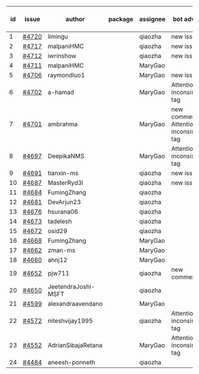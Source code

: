 | id | issue | author | package | assignee | bot advice | created date of issue | target release date | date from target |
| ------ | ------ | ------ | ------ | ------ | ------ | ------ | ------ | :-----: |
| 1 | [#4720](https://github.com/Azure/sdk-release-request/issues/4720) | limingu |  | qiaozha | new issue. | 11-06 | 11-24 |  |
| 2 | [#4717](https://github.com/Azure/sdk-release-request/issues/4717) | malpaniHMC |  | qiaozha | new issue. | 11-06 | 11-24 |  |
| 3 | [#4712](https://github.com/Azure/sdk-release-request/issues/4712) | iwrinshow |  | qiaozha | new issue. | 11-06 | 11-24 |  |
| 4 | [#4711](https://github.com/Azure/sdk-release-request/issues/4711) | malpaniHMC |  | MaryGao |  | 11-03 | 11-24 |  |
| 5 | [#4706](https://github.com/Azure/sdk-release-request/issues/4706) | raymondluo1 |  | MaryGao | new issue. | 11-03 | 11-24 |  |
| 6 | [#4702](https://github.com/Azure/sdk-release-request/issues/4702) | a-hamad |  | MaryGao | Attention to inconsistent tag | 10-31 | 11-24 |  |
| 7 | [#4701](https://github.com/Azure/sdk-release-request/issues/4701) | ambrahma |  | MaryGao | new comment. Attention to inconsistent tag | 10-30 | 11-24 |  |
| 8 | [#4697](https://github.com/Azure/sdk-release-request/issues/4697) | DeepikaNMS |  | MaryGao | Attention to inconsistent tag | 10-30 | 11-24 |  |
| 9 | [#4691](https://github.com/Azure/sdk-release-request/issues/4691) | tianxin-ms |  | qiaozha | new issue. | 10-27 | 11-24 |  |
| 10 | [#4687](https://github.com/Azure/sdk-release-request/issues/4687) | MasterRyd3l |  | qiaozha | new issue. | 10-26 | 11-24 |  |
| 11 | [#4684](https://github.com/Azure/sdk-release-request/issues/4684) | FumingZhang |  | qiaozha |  | 10-26 | 11-24 |  |
| 12 | [#4681](https://github.com/Azure/sdk-release-request/issues/4681) | DevArjun23 |  | qiaozha |  | 10-24 | 11-24 |  |
| 13 | [#4676](https://github.com/Azure/sdk-release-request/issues/4676) | hsurana06 |  | qiaozha |  | 10-23 | 11-24 |  |
| 14 | [#4673](https://github.com/Azure/sdk-release-request/issues/4673) | tadelesh |  | qiaozha |  | 10-23 | 11-24 |  |
| 15 | [#4672](https://github.com/Azure/sdk-release-request/issues/4672) | osid29 |  | qiaozha |  | 10-23 | 11-24 |  |
| 16 | [#4668](https://github.com/Azure/sdk-release-request/issues/4668) | FumingZhang |  | MaryGao |  | 10-20 | 11-24 |  |
| 17 | [#4662](https://github.com/Azure/sdk-release-request/issues/4662) | zman-ms |  | MaryGao |  | 10-18 | 11-24 |  |
| 18 | [#4660](https://github.com/Azure/sdk-release-request/issues/4660) | ahnj12 |  | MaryGao |  | 10-17 | 11-24 |  |
| 19 | [#4652](https://github.com/Azure/sdk-release-request/issues/4652) | pjw711 |  | qiaozha | new comment. | 10-13 | 11-24 |  |
| 20 | [#4650](https://github.com/Azure/sdk-release-request/issues/4650) | JeetendraJoshi-MSFT |  | qiaozha |  | 10-13 | 11-24 |  |
| 21 | [#4599](https://github.com/Azure/sdk-release-request/issues/4599) | alexandraavendano |  | MaryGao |  | 10-02 | 10-27 |  |
| 22 | [#4572](https://github.com/Azure/sdk-release-request/issues/4572) | niteshvijay1995 |  | qiaozha | Attention to inconsistent tag | 09-26 | 10-27 |  |
| 23 | [#4552](https://github.com/Azure/sdk-release-request/issues/4552) | AdrianSibajaRetana |  | MaryGao | Attention to inconsistent tag | 09-22 | 10-27 |  |
| 24 | [#4484](https://github.com/Azure/sdk-release-request/issues/4484) | aneesh-ponneth |  | qiaozha |  | 08-31 | 09-22 |  |
